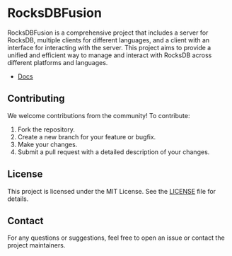 # RocksDBFusion

RocksDBFusion is a comprehensive project that includes a server for RocksDB, multiple clients for different languages, and a client with an interface for interacting with the server. This project aims to provide a unified and efficient way to manage and interact with RocksDB across different platforms and languages.

- [Docs](https://s00d.github.io/RocksDBFusion/)


## Contributing

We welcome contributions from the community! To contribute:

1. Fork the repository.
2. Create a new branch for your feature or bugfix.
3. Make your changes.
4. Submit a pull request with a detailed description of your changes.

## License

This project is licensed under the MIT License. See the [LICENSE](LICENSE) file for details.

## Contact

For any questions or suggestions, feel free to open an issue or contact the project maintainers.
